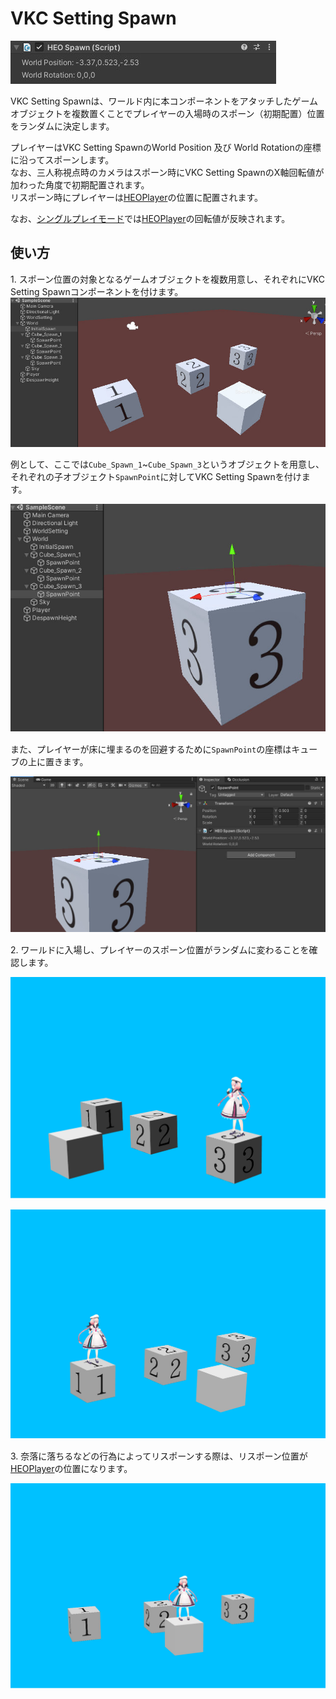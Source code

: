 # VKC Setting Spawn

![HEOSpawn_1](./img/HEOSpawn_1.jpg)

VKC Setting Spawnは、ワールド内に本コンポーネントをアタッチしたゲームオブジェクトを複数置くことでプレイヤーの入場時のスポーン（初期配置）位置をランダムに決定します。

プレイヤーはVKC Setting SpawnのWorld Position 及び World Rotationの座標に沿ってスポーンします。<br>
なお、三人称視点時のカメラはスポーン時にVKC Setting SpawnのX軸回転値が加わった角度で初期配置されます。<br>
リスポーン時にプレイヤーは[HEOPlayer](HEOPlayer.md)の位置に配置されます。

なお、[シングルプレイモード](HEOWorldSetting.md)では[HEOPlayer](HEOPlayer.md)の回転値が反映されます。

## 使い方

1\. スポーン位置の対象となるゲームオブジェクトを複数用意し、それぞれにVKC Setting Spawnコンポーネントを付けます。
![HEOSpawn_2](./img/HEOSpawn_2.jpg)

例として、ここでは`Cube_Spawn_1`~`Cube_Spawn_3`というオブジェクトを用意し、それぞれの子オブジェクト`SpawnPoint`に対してVKC Setting Spawnを付けます。

![HEOSpawn_3](./img/HEOSpawn_3.jpg)　

また、プレイヤーが床に埋まるのを回避するために`SpawnPoint`の座標はキューブの上に置きます。

![HEOSpawn_4](./img/HEOSpawn_4.jpg)　

2\. ワールドに入場し、プレイヤーのスポーン位置がランダムに変わることを確認します。

![HEOSpawn_5](./img/HEOSpawn_5.jpg)　

![HEOSpawn_6](./img/HEOSpawn_6.jpg)　

3\. 奈落に落ちるなどの行為によってリスポーンする際は、リスポーン位置が[HEOPlayer](HEOPlayer.md)の位置になります。

![HEOSpawn_7](./img/HEOSpawn_7.jpg)　